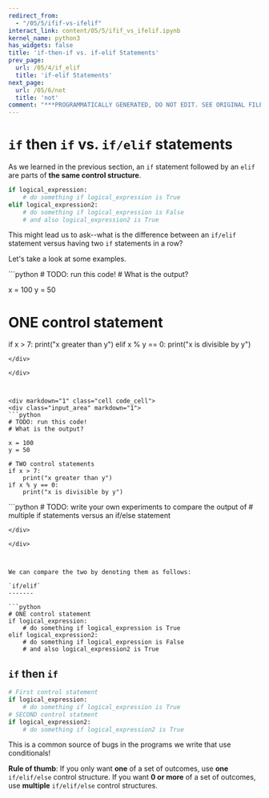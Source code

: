```yaml
---
redirect_from:
  - "/05/5/ifif-vs-ifelif"
interact_link: content/05/5/ifif_vs_ifelif.ipynb
kernel_name: python3
has_widgets: false
title: 'if-then-if vs. if-elif Statements'
prev_page:
  url: /05/4/if_elif
  title: 'if-elif Statements'
next_page:
  url: /05/6/not
  title: 'not'
comment: "***PROGRAMMATICALLY GENERATED, DO NOT EDIT. SEE ORIGINAL FILES IN /content***"
---
```



`if` then `if` vs. `if/elif` statements
==============

As we learned in the previous section, an `if` statement followed by an `elif` are parts of __the same control structure__.

```python
if logical_expression:
    # do something if logical_expression is True
elif logical_expression2:
    # do something if logical_expression is False
    # and also logical_expression2 is True
```

This might lead us to ask--what is the difference between an `if/elif` statement versus having two `if` statements in a row?

Let's take a look at some examples.



<div markdown="1" class="cell code_cell">
<div class="input_area" markdown="1">
```python
# TODO: run this code!
# What is the output?

x = 100
y = 50

# ONE control statement
if x > 7:
    print("x greater than y")
elif x % y == 0:
    print("x is divisible by y")

```
</div>

</div>



<div markdown="1" class="cell code_cell">
<div class="input_area" markdown="1">
```python
# TODO: run this code!
# What is the output?

x = 100
y = 50

# TWO control statements
if x > 7:
    print("x greater than y")
if x % y == 0:
    print("x is divisible by y")

```
</div>

</div>



<div markdown="1" class="cell code_cell">
<div class="input_area" markdown="1">
```python
# TODO: write your own experiments to compare the output of 
# multiple if statements versus an if/else statement

```
</div>

</div>



We can compare the two by denoting them as follows:

`if/elif`
-------

```python
# ONE control statement
if logical_expression:
    # do something if logical_expression is True
elif logical_expression2:
    # do something if logical_expression is False
    # and also logical_expression2 is True
```

`if` then `if`
-------

```python
# First control statement
if logical_expression:
    # do something if logical_expression is True
# SECOND control statment
if logical_expression2:
    # do something if logical_expression2 is True
```

This is a common source of bugs in the programs we write that use conditionals!

__Rule of thumb__: If you only want **one** of a set of outcomes, use **one** `if/elif/else` control structure. If you want __0 or more__ of a set of outcomes, use __multiple__ `if/elif/else` control structures.

